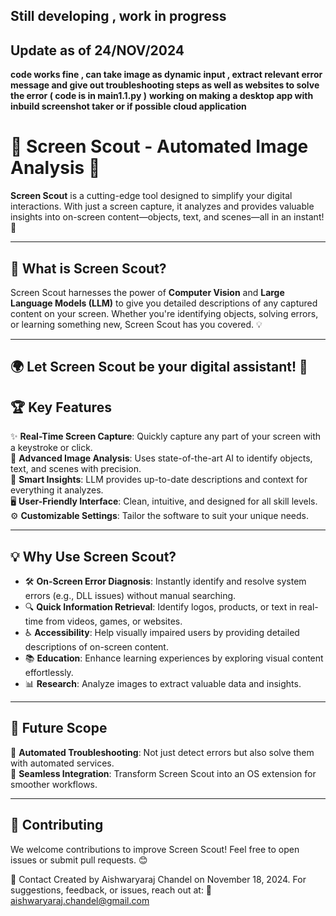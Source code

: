 
## Still developing , work in progress ##
## Update as of 24/NOV/2024
**code works fine , can take image as dynamic input , extract relevant error message and give out troubleshooting steps as well as websites to solve the error ( code is in main1.1.py )**
**working on making a desktop app with inbuild screenshot taker or if possible cloud application**

# 🌟 Screen Scout - Automated Image Analysis 🌟

**Screen Scout** is a cutting-edge tool designed to simplify your digital interactions. With just a screen capture, it analyzes and provides valuable insights into on-screen content—objects, text, and scenes—all in an instant! 🚀

---

## 🎯 What is Screen Scout?

Screen Scout harnesses the power of **Computer Vision** and **Large Language Models (LLM)** to give you detailed descriptions of any captured content on your screen. Whether you're identifying objects, solving errors, or learning something new, Screen Scout has you covered. 💡

---
## 🌍 Let Screen Scout be your digital assistant! 🎉

## 🏆 Key Features

✨ **Real-Time Screen Capture**: Quickly capture any part of your screen with a keystroke or click.  
🤖 **Advanced Image Analysis**: Uses state-of-the-art AI to identify objects, text, and scenes with precision.  
🧠 **Smart Insights**: LLM provides up-to-date descriptions and context for everything it analyzes.  
🖥️ **User-Friendly Interface**: Clean, intuitive, and designed for all skill levels.  
⚙️ **Customizable Settings**: Tailor the software to suit your unique needs.

---

## 💡 Why Use Screen Scout?

- 🛠️ **On-Screen Error Diagnosis**: Instantly identify and resolve system errors (e.g., DLL issues) without manual searching.  
- 🔍 **Quick Information Retrieval**: Identify logos, products, or text in real-time from videos, games, or websites.  
- ♿ **Accessibility**: Help visually impaired users by providing detailed descriptions of on-screen content.  
- 📚 **Education**: Enhance learning experiences by exploring visual content effortlessly.  
- 📊 **Research**: Analyze images to extract valuable data and insights.  

---

## 🚀 Future Scope

🔧 **Automated Troubleshooting**: Not just detect errors but also solve them with automated services.  
🔗 **Seamless Integration**: Transform Screen Scout into an OS extension for smoother workflows.  

---
## 🤝 Contributing
We welcome contributions to improve Screen Scout! Feel free to open issues or submit pull requests. 😊

📩 Contact
Created by Aishwaryaraj Chandel on November 18, 2024.
For suggestions, feedback, or issues, reach out at:
📧 aishwaryaraj.chandel@gmail.com
